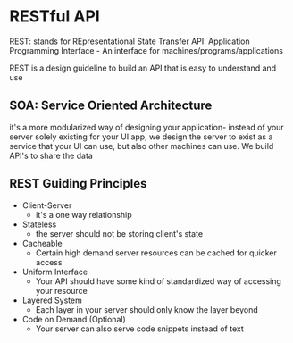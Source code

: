 # RESTful API
REST: stands for REpresentational State Transfer
API: Application Programming Interface
    - An interface for machines/programs/applications

REST is a design guideline to build an API that is easy to understand and use

## SOA: Service Oriented Architecture
it's a more modularized way of designing your application- instead of your server solely existing for your UI app, we design the server to exist as a service that your UI can use, but also other machines can use. We build API's to share the data

## REST Guiding Principles
- Client-Server
    - it's a one way relationship
- Stateless
    - the server should not be storing client's state
- Cacheable
    - Certain high demand server resources can be cached for quicker access
- Uniform Interface
    - Your API should have some kind of standardized way of accessing your resource
- Layered System
    - Each layer in your server should only know the layer beyond
- Code on Demand (Optional)
    - Your server can also serve code snippets instead of text
